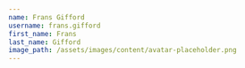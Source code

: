 ```yaml
---
name: Frans Gifford
username: frans.gifford
first_name: Frans
last_name: Gifford
image_path: /assets/images/content/avatar-placeholder.png
---
```

